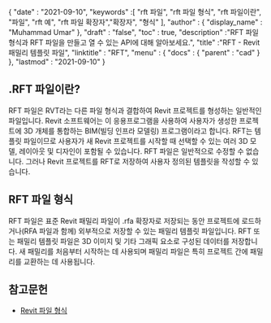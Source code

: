 {
  "date" : "2021-09-10",
  "keywords" :[ "rft 파일", "rft 파일 형식", "rft 파일이란", "파일", "rft 예", "rft 파일 확장자","확장자", "형식" ],
  "author" : {
    "display_name" : "Muhammad Umar"
},
  "draft" : "false",
  "toc" : true,
  "description" :"RFT 파일 형식과 RFT 파일을 만들고 열 수 있는 API에 대해 알아보세요.",
  "title" :"RFT - Revit 패밀리 템플릿 파일",
  "linktitle" : "RFT",
  "menu" : {
    "docs" : {
      "parent" : "cad"
}
},
  "lastmod" : "2021-09-10"
}

## .RFT 파일이란?
RFT 파일은 RVT라는 다른 파일 형식과 결합하여 Revit 프로젝트를 형성하는 일반적인 파일입니다. Revit 소프트웨어는 이 응용프로그램을 사용하여 사용자가 생성한 프로젝트에 3D 개체를 통합하는 BIM(빌딩 인프라 모델링) 프로그램이라고 합니다. RFT는 템플릿 파일이므로 사용자가 새 Revit 프로젝트를 시작할 때 선택할 수 있는 여러 3D 모델, 레이아웃 및 디자인이 포함될 수 있습니다. RFT 파일은 일반적으로 수정할 수 없습니다. 그러나 Revit 프로젝트를 RFT로 저장하여 사용자 정의된 템플릿을 작성할 수 있습니다.


## RFT 파일 형식
RFT 파일은 표준 Revit 패밀리 파일이 .rfa 확장자로 저장되는 동안 프로젝트에 로드하거나(RFA 파일과 함께) 외부적으로 저장할 수 있는 패밀리 템플릿 파일입니다. RFT 또는 패밀리 템플릿 파일은 3D 이미지 및 기타 그래픽 요소로 구성된 데이터를 저장합니다. 새 패밀리를 처음부터 시작하는 데 사용되며 패밀리 파일은 특히 프로젝트 간에 패밀리를 교환하는 데 사용됩니다.


## 참고문헌

* [Revit 파일 형식](https://www.autodesk.com/support/technical/article/caas/sfdcarticles/sfdcarticles/Revit-file-types.html)

